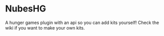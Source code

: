 NubesHG
=======

A hunger games plugin with an api so you can add kits yourself!
Check the wiki if you want to make your own kits.
